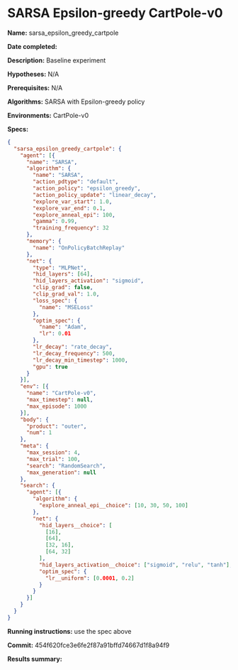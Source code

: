# SARSA Epsilon-greedy CartPole-v0

**Name:** sarsa_epsilon_greedy_cartpole

**Date completed:**

**Description:** Baseline experiment

**Hypotheses:** N/A

**Prerequisites:** N/A

**Algorithms:** SARSA with Epsilon-greedy policy

**Environments:** CartPole-v0

**Specs:**
```json
{
  "sarsa_epsilon_greedy_cartpole": {
    "agent": [{
      "name": "SARSA",
      "algorithm": {
        "name": "SARSA",
        "action_pdtype": "default",
        "action_policy": "epsilon_greedy",
        "action_policy_update": "linear_decay",
        "explore_var_start": 1.0,
        "explore_var_end": 0.1,
        "explore_anneal_epi": 100,
        "gamma": 0.99,
        "training_frequency": 32
      },
      "memory": {
        "name": "OnPolicyBatchReplay"
      },
      "net": {
        "type": "MLPNet",
        "hid_layers": [64],
        "hid_layers_activation": "sigmoid",
        "clip_grad": false,
        "clip_grad_val": 1.0,
        "loss_spec": {
          "name": "MSELoss"
        },
        "optim_spec": {
          "name": "Adam",
          "lr": 0.01
        },
        "lr_decay": "rate_decay",
        "lr_decay_frequency": 500,
        "lr_decay_min_timestep": 1000,
        "gpu": true
      }
    }],
    "env": [{
      "name": "CartPole-v0",
      "max_timestep": null,
      "max_episode": 1000
    }],
    "body": {
      "product": "outer",
      "num": 1
    },
    "meta": {
      "max_session": 4,
      "max_trial": 100,
      "search": "RandomSearch",
      "max_generation": null
    },
    "search": {
      "agent": [{
        "algorithm": {
          "explore_anneal_epi__choice": [10, 30, 50, 100]
        },
        "net": {
          "hid_layers__choice": [
            [16],
            [64],
            [32, 16],
            [64, 32]
          ],
          "hid_layers_activation__choice": ["sigmoid", "relu", "tanh"],
          "optim_spec": {
            "lr__uniform": [0.0001, 0.2]
          }
        }
      }]
    }
  }
}
```

**Running instructions:** use the spec above

**Commit:** 454f620fce3e6fe2f87a91bffd74667d1f8a94f9

**Results summary:**
